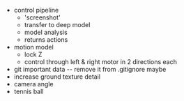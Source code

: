 
* control pipeline
  - 'screenshot'
  - transfer to deep model
  - model analysis
  - returns actions
* motion model
  - lock Z
  - control through left & right motor in 2 directions each
* git important data -- remove it from .gitignore maybe
* increase ground texture detail
* camera angle
* tennis ball